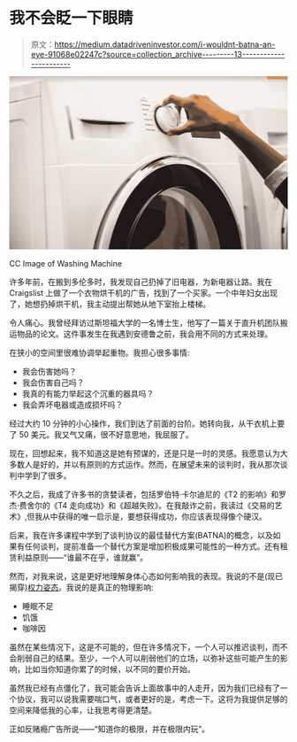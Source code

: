 # 我不会眨一下眼睛

> 原文：<https://medium.datadriveninvestor.com/i-wouldnt-batna-an-eye-91068e02247c?source=collection_archive---------13----------------------->

![](img/40c500573cbe85f905e869c92a4c10b2.png)

CC Image of Washing Machine

许多年前，在搬到多伦多时，我发现自己扔掉了旧电器，为新电器让路。我在 Craigslist 上做了一个衣物烘干机的广告，找到了一个买家。一个中年妇女出现了，她想扔掉烘干机，我主动提出帮她从地下室抬上楼梯。

令人痛心。我曾经拜访过斯坦福大学的一名博士生，他写了一篇关于直升机团队搬运物品的论文。这件事发生在我遇到安德鲁之前，我会用不同的方式来处理。

在狭小的空间里很难协调举起重物。我担心很多事情:

*   我会伤害她吗？
*   我会伤害自己吗？
*   我真的有能力举起这个沉重的器具吗？
*   我会弄坏电器或造成损坏吗？

经过大约 10 分钟的小心操作，我们到达了前面的台阶。她转向我，从干衣机上要了 50 美元。我又气又痛，很不好意思地，我屈服了。

现在，回想起来，我不知道这是她有预谋的，还是只是一时的灵感。我愿意认为大多数人是好的，并以有原则的方式运作。然而，在展望未来的谈判时，我从那次谈判中学到了很多。

不久之后，我成了许多书的贪婪读者，包括罗伯特·卡尔迪尼的《T2 的影响》和罗杰·费舍尔的《T4 走向成功》和《超越失败》。在我敲诈之前，我读过《交易的艺术》,但我从中获得的唯一启示是，要想获得成功，你应该表现得像个硬汉。

后来，我在许多课程中学到了谈判协议的最佳替代方案(BATNA)的概念，以及如果有任何谈判，提前准备一个替代方案是增加积极成果可能性的一种方式。还有租赁利益原则——“谁最不在乎，谁就赢”。

然而，对我来说，这是更好地理解身体心态如何影响我的表现。我说的不是(现已揭穿)[权力姿态](https://www.sciencedaily.com/releases/2017/09/170911095932.htm#:~:text=Now%20comes%20the%20most%20definitive,do%20not%20improve%20your%20life.&text=The%20work%2C%20published%20in%20the,yourself%20expansive%20mattered%20at%20all.)。我说的是真正的物理影响:

*   睡眠不足
*   饥饿
*   咖啡因

虽然在某些情况下，这是不可能的，但在许多情况下，一个人可以推迟谈判，而不会削弱自己的结果。至少，一个人可以削弱他们的立场，以弥补这些可能产生的影响，比如当你知道你累了的时候，以不同的要价开始。

虽然我已经有点僵化了，我可能会告诉上面故事中的人走开，因为我们已经有了一个协议，我可以说我需要喘口气，或者更好的是，考虑一下。这将为我提供足够的空间来降低我的心率，让我思考得更清楚。

正如反赌瘾广告所说——“知道你的极限，并在极限内玩”。